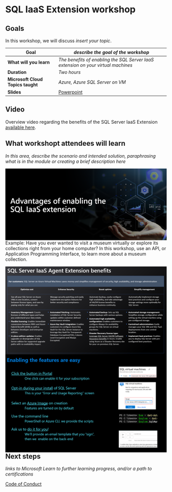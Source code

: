 # SQL IaaS Extension workshop

## Goals

In this workshop, we will discuss *insert your topic*.

| **Goal**              | *describe the goal of the workshop*                                    |
| ----------------------------- | --------------------------------------------------------------------- |
| **What will you learn**       | *The benefits of enabling the SQL Server IaaS extension on your virtual machines* |
| **Duration**                  | *Two hours*                                                                |
| **Microsoft Cloud Topics taught**                  | *Azure, Azure SQL Server on VM*                                                                |
| **Slides** | [Powerpoint](BenefitsofSQLVMIaaSextension.pptx) 
                         
## Video

Overview video regarding the benefits of the SQL Server IaaS Extension [available here](https://www.youtube.com/watch?v=KUlpjoeFipk).

## What workshopt attendees will learn

*In this area, describe the scenario and intended solution, paraphrasing what is in the module or creating a brief description here*

<img style="float: right;" src="./images/SQL Iaas 1.png">

Example: Have you ever wanted to visit a museum virtually or explore its collections right from your home computer? In this workshop, use an API, or Application Programming Interface, to learn more about a museum collection.

<img style="float: right;" src="./images/SQL Iaas 2.png">

<img style="float: right;" src="./images/SQL Iaas 3.png">


## Next steps

*links to Microsoft Learn to further learning progress, and/or a path to certifications*


[Code of Conduct](../CODE_OF_CONDUCT.md)


